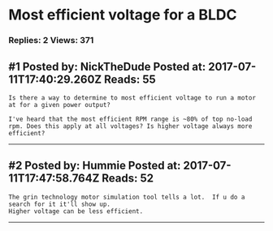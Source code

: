 # Most efficient voltage for a BLDC

### Replies: 2 Views: 371

## \#1 Posted by: NickTheDude Posted at: 2017-07-11T17:40:29.260Z Reads: 55

```
Is there a way to determine to most efficient voltage to run a motor at for a given power output?

I've heard that the most efficient RPM range is ~80% of top no-load rpm. Does this apply at all voltages? Is higher voltage always more efficient?
```

---
## \#2 Posted by: Hummie Posted at: 2017-07-11T17:47:58.764Z Reads: 52

```
The grin technology motor simulation tool tells a lot.  If u do a search for it it'll show up.
Higher voltage can be less efficient.
```

---
